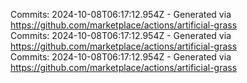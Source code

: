 Commits: 2024-10-08T06:17:12.954Z - Generated via https://github.com/marketplace/actions/artificial-grass
<br>
Commits: 2024-10-08T06:17:12.954Z - Generated via https://github.com/marketplace/actions/artificial-grass
<br>
Commits: 2024-10-08T06:17:12.954Z - Generated via https://github.com/marketplace/actions/artificial-grass
<br>
